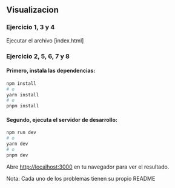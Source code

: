 ## Visualizacion

### Ejercicio 1, 3 y 4

Ejecutar el archivo [index.html]

### Ejercicio 2, 5, 6, 7 y 8


#### Primero, instala las dependencias:

```bash
npm install
# o
yarn install
# o
pnpm install
```

#### Segundo, ejecuta el servidor de desarrollo:

```bash
npm run dev
# o
yarn dev
# o
pnpm dev
```

Abre [http://localhost:3000](http://localhost:3000) en tu navegador para ver el resultado.

Nota:
Cada uno de los problemas tienen su propio README